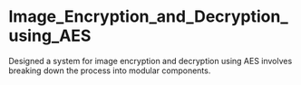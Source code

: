 # Image_Encryption_and_Decryption_using_AES
Designed a system for image encryption and decryption using AES involves breaking down the process into modular components. 
